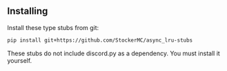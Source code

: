 ## Installing

Install these type stubs from git:

```sh
pip install git+https://github.com/StockerMC/async_lru-stubs
```

These stubs do not include discord.py as a dependency. You must install it yourself.
